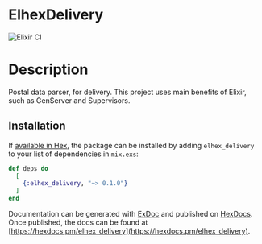 # ElhexDelivery
![Elixir CI](https://github.com/solar05/elhex-delivery/workflows/Elixir%20CI/badge.svg)
# Description
Postal data parser, for delivery.
This project uses main benefits of Elixir, such as GenServer and Supervisors.


## Installation

If [available in Hex](https://hex.pm/docs/publish), the package can be installed
by adding `elhex_delivery` to your list of dependencies in `mix.exs`:

```elixir
def deps do
  [
    {:elhex_delivery, "~> 0.1.0"}
  ]
end
```

Documentation can be generated with [ExDoc](https://github.com/elixir-lang/ex_doc)
and published on [HexDocs](https://hexdocs.pm). Once published, the docs can
be found at [https://hexdocs.pm/elhex_delivery](https://hexdocs.pm/elhex_delivery).

